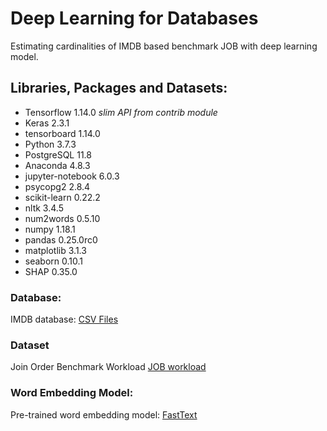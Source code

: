 # Deep Learning for Databases
Estimating cardinalities of IMDB based benchmark JOB with deep learning model.

## Libraries, Packages and Datasets: 

* Tensorflow 1.14.0 *slim API from contrib module*
* Keras 2.3.1
* tensorboard 1.14.0
* Python 3.7.3
* PostgreSQL 11.8
* Anaconda 4.8.3
* jupyter-notebook 6.0.3
* psycopg2 2.8.4
* scikit-learn 0.22.2
* nltk 3.4.5
* num2words 0.5.10
* numpy 1.18.1
* pandas 0.25.0rc0
* matplotlib 3.1.3
* seaborn 0.10.1
* SHAP 0.35.0

### Database: 
IMDB database: [CSV Files](https://github.com/gregrahn/join-order-benchmark#imdb-data-set)
### Dataset
Join Order Benchmark Workload [JOB workload](https://github.com/gregrahn/join-order-benchmark#join-order-benchmark)

### Word Embedding Model:
Pre-trained word embedding model: [FastText](https://fasttext.cc/docs/en/crawl-vectors.html#models)



